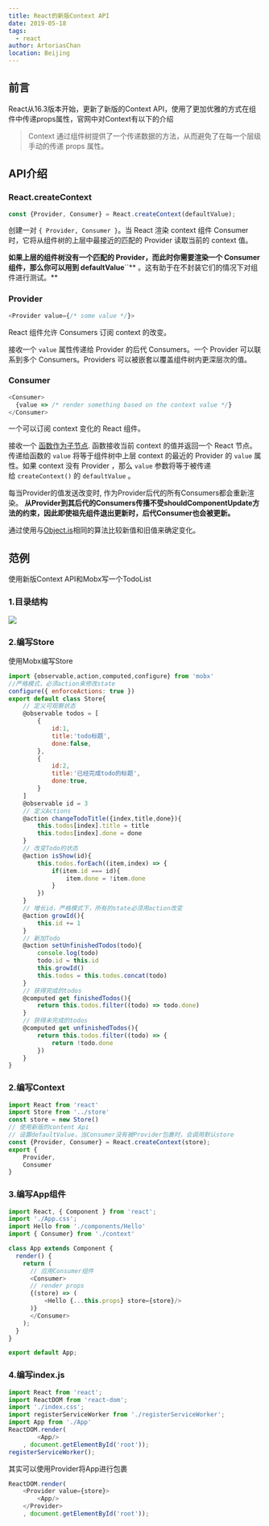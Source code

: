 ```yaml
---
title: React的新版Context API
date: 2019-05-18
tags:
  - react
author: ArtoriasChan
location: Beijing  
---
```


## 前言

React从16.3版本开始，更新了新版的Context API，使用了更加优雅的方式在组件中传递props属性，官网中对Context有以下的介绍
> Context 通过组件树提供了一个传递数据的方法，从而避免了在每一个层级手动的传递 props 属性。


## API介绍
### React.createContext
```javascript
const {Provider, Consumer} = React.createContext(defaultValue);
```

创建一对 `{ Provider, Consumer }`。当 React 渲染 context 组件 Consumer 时，它将从组件树的上层中最接近的匹配的 Provider 读取当前的 context 值。

**如果上层的组件树没有一个匹配的 Provider，而此时你需要渲染一个 Consumer 组件，那么你可以用到 defaultValue**``** 。这有助于在不封装它们的情况下对组件进行测试。**

### Provider
```javascript
<Provider value={/* some value */}>
```

React 组件允许 Consumers 订阅 context 的改变。

接收一个 `value` 属性传递给 Provider 的后代 Consumers。一个 Provider 可以联系到多个 Consumers。Providers 可以被嵌套以覆盖组件树内更深层次的值。

### Consumer
```javascript
<Consumer>
  {value => /* render something based on the context value */}
</Consumer>
```

一个可以订阅 context 变化的 React 组件。

接收一个 [函数作为子节点](https://react.docschina.org/docs/render-props.html#using-props-other-than-render). 函数接收当前 context 的值并返回一个 React 节点。传递给函数的 `value` 将等于组件树中上层 context 的最近的 Provider 的 `value` 属性。如果 context 没有 Provider ，那么 `value` 参数将等于被传递给 `createContext()` 的 `defaultValue` 。

每当Provider的值发送改变时, 作为Provider后代的所有Consumers都会重新渲染。 **从Provider到其后代的Consumers传播不受shouldComponentUpdate方法的约束，因此即使祖先组件退出更新时，后代Consumer也会被更新。**

通过使用与[Object.is](https://developer.mozilla.org/en-US/docs/Web/JavaScript/Reference/Global_Objects/Object/is#Description)相同的算法比较新值和旧值来确定变化。

## 范例
使用新版Context API和Mobx写一个TodoList
### 1.目录结构
![](~@assets/posts/react-new-context-api/1536220593388-94382a12-da62-45f9-ab97-2028716dc6bb.png)
### 2.编写Store
使用Mobx编写Store
```javascript
import {observable,action,computed,configure} from 'mobx'
//严格模式，必须action来修改state
configure({ enforceActions: true }) 
export default class Store{
    // 定义可观察状态
    @observable todos = [
        {
            id:1,
            title:'todo标题',
            done:false,
        },
        {
            id:2,
            title:'已经完成todo的标题',
            done:true,
        }
    ]
    @observable id = 3
    // 定义Actions
    @action changeTodoTitle({index,title,done}){
        this.todos[index].title = title
        this.todos[index].done = done
    }
    // 改变Todo的状态
    @action isShow(id){
        this.todos.forEach((item,index) => {
            if(item.id === id){
                item.done = !item.done
            }
        })
    }
    // 增长id，严格模式下，所有的state必须用action改变
    @action growId(){
        this.id += 1
    }
    // 新加Todo
    @action setUnfinishedTodos(todo){
        console.log(todo)
        todo.id = this.id
        this.growId()
        this.todos = this.todos.concat(todo)
    }
    // 获得完成的todos
    @computed get finishedTodos(){
        return this.todos.filter((todo) => todo.done)
    }
    // 获得未完成的todos
    @computed get unfinishedTodos(){
        return this.todos.filter((todo) => {
            return !todo.done
        })
    }
}
```

### 2.编写Context
```javascript
import React from 'react'
import Store from '../store'
const store = new Store()
// 使用新版的content Api
// 设置defaultValue，当Consumer没有被Provider包裹时，会调用默认store
const {Provider, Consumer} = React.createContext(store);
export {
    Provider,
    Consumer
}
```

### 3.编写App组件
```javascript
import React, { Component } from 'react';
import './App.css';
import Hello from './components/Hello'
import { Consumer} from './context'

class App extends Component {
  render() {
    return (
      // 应用Consumer组件
      <Consumer>
      // render props
      {(store) => (
          <Hello {...this.props} store={store}/>
      )}
      </Consumer>
    );
  }
}

export default App;
```

### 4.编写index.js
```javascript
import React from 'react';
import ReactDOM from 'react-dom';
import './index.css';
import registerServiceWorker from './registerServiceWorker';
import App from './App'
ReactDOM.render(
        <App/>
    , document.getElementById('root'));
registerServiceWorker();
```
其实可以使用Provider将App进行包裹
```javascript
ReactDOM.render(
    <Provider value={store}>
        <App/>
    </Provider>
    , document.getElementById('root'));
```

